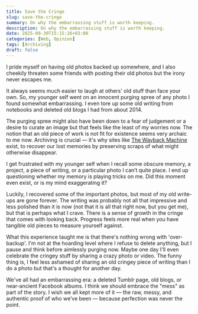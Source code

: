 ```yaml
---
title: Save the Cringe
slug: save-the-cringe
summary: On why the embarrassing stuff is worth keeping.
description: On why the embarrassing stuff is worth keeping.
date: 2025-09-30T15:15:26+03:00
categories: [Web, Opinion]
tags: [Archiving]
draft: false
---
```


I pride myself on having old photos backed up somewhere, and I also cheekily threaten some friends with posting their old photos but the irony never escapes me. 

It always seems much easier to laugh at others' old stuff than face your own.
So, my younger self went on an innocent purging spree of any photo I found somewhat embarrassing.
I even tore up some old writing from notebooks and deleted old blogs I had from about 2014.

The purging spree might also have been down to a fear of judgement or a desire to curate an image but that feels like the least of my worries now.
The notion that an old piece of work is not fit for existence seems very archaic to me now.
Archiving is crucial — it's why sites like [The Wayback Machine](https://web.archive.org/) exist, to recover our lost memories by preserving scraps of what might otherwise disappear.

I get frustrated with my younger self when I recall some obscure memory, a project, a piece of writing, or a particular photo I can’t quite place. 
I end up questioning whether my memory is playing tricks on me. 
Did this moment even exist, or is my mind exaggerating it? 

Luckily, I recovered some of the important photos, but most of my old write-ups are gone forever. 
The writing was probably not all that impressive and less polished than it is now (not that it is all that right now, but you get me), but that is perhaps what I crave.
There is a sense of growth in the cringe that comes with looking back.
Progress feels more real when you have tangible old pieces to measure yourself against.

What this experience taught me is that there's nothing wrong with 'over-backup'.
I'm not at the hoarding level where I refuse to delete anything, but I pause and think before aimlessly purging now. 
Maybe one day I'll even celebrate the cringey stuff by sharing a crazy photo or video.
The funny thing is, I feel less ashamed of sharing an old cringey piece of writing than I do a photo but that's a thought for another day.

We've all had an embarrassing era: a deleted Tumblr page, old blogs, or near-ancient Facebook albums.
I think we should embrace the "mess" as part of the story.
I wish we all kept more of it — the raw, messy, and authentic proof of who we’ve been — because perfection was never the point.
